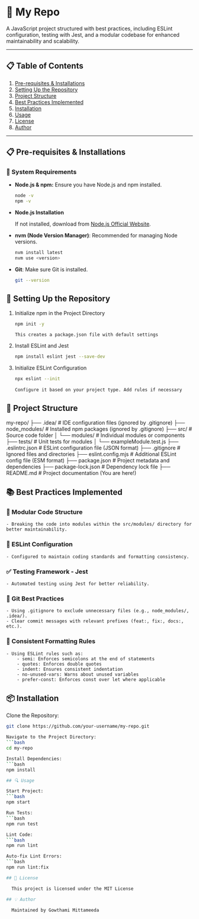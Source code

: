 # 🚀 My Repo

A JavaScript project structured with best practices, including ESLint configuration, testing with Jest, and a modular codebase for enhanced maintainability and scalability.

---

## 📋 Table of Contents
1. [Pre-requisites & Installations](#pre-requisites--installations)
2. [Setting Up the Repository](#setting-up-the-repository)
3. [Project Structure](#project-structure)
4. [Best Practices Implemented](#best-practices-implemented)
5. [Installation](#installation)
6. [Usage](#usage)
7. [License](#license)
8. [Author](#author)

---

## 📋 Pre-requisites & Installations

### 📌 System Requirements
- **Node.js & npm:** Ensure you have Node.js and npm installed.
  ```bash
  node -v
  npm -v

- **Node.js Installation**

  If not installed, download from [Node.js Official Website](https://nodejs.org/).

- **nvm (Node Version Manager)**: Recommended for managing Node versions.  

  ```bash
  nvm install latest
  nvm use <version>

- **Git**: Make sure Git is installed.
  ```bash
  git --version

## 🔧 Setting Up the Repository

  1. Initialize npm in the Project Directory
     
      ```bash
      npm init -y

      This creates a package.json file with default settings

  2. Install ESLint and Jest
      ```bash
      npm install eslint jest --save-dev

  3. Initialize ESLint Configuration
      ```bash
      npx eslint --init
    
      Configure it based on your project type. Add rules if necessary


## 📁 Project Structure

  my-repo/
  ├── .idea/                   # IDE configuration files (ignored by .gitignore)
  ├── node_modules/            # Installed npm packages (ignored by .gitignore)
  ├── src/                     # Source code folder
  │   └── modules/             # Individual modules or components
  ├── tests/                   # Unit tests for modules
  │   └── exampleModule.test.js
  ├── .eslintrc.json           # ESLint configuration file (JSON format)
  ├── .gitignore               # Ignored files and directories
  ├── eslint.config.mjs        # Additional ESLint config file (ESM format)
  ├── package.json             # Project metadata and dependencies
  ├── package-lock.json        # Dependency lock file
  ├── README.md                # Project documentation (You are here!) 

 
## 📚 Best Practices Implemented

### 📁 Modular Code Structure
    - Breaking the code into modules within the src/modules/ directory for better maintainability.

### 📏 ESLint Configuration
    - Configured to maintain coding standards and formatting consistency.

### ✅ Testing Framework - Jest
    - Automated testing using Jest for better reliability.

### 🌳 Git Best Practices
    - Using .gitignore to exclude unnecessary files (e.g., node_modules/, .idea/).
    - Clear commit messages with relevant prefixes (feat:, fix:, docs:, etc.).

### 📐 Consistent Formatting Rules
    - Using ESLint rules such as:
        - semi: Enforces semicolons at the end of statements
        - quotes: Enforces double quotes
        - indent: Ensures consistent indentation
        - no-unused-vars: Warns about unused variables
        - prefer-const: Enforces const over let where applicable


## 📦 Installation

  Clone the Repository:
  ```bash
  git clone https://github.com/your-username/my-repo.git

  Navigate to the Project Directory:
  ```bash
  cd my-repo

  Install Dependencies:
  ```bash
  npm install

## 🔍 Usage

  Start Project:
  ```bash
  npm start
  
  Run Tests:
  ```bash
  npm run test
  
  Lint Code:
  ```bash
  npm run lint
  
  Auto-fix Lint Errors:
  ```bash
  npm run lint:fix

## 📃 License

    This project is licensed under the MIT License

## 💡 Author

    Maintained by Gowthami Mittameeda
